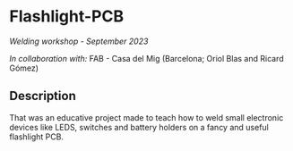 # Flashlight-PCB
*Welding workshop - September 2023*

*In collaboration with:* FAB - Casa del Mig (Barcelona; Oriol Blas and Ricard Gómez)

## Description
That was an educative project made to teach how to weld small electronic devices like LEDS, switches and battery holders on a fancy and useful flashlight PCB.


